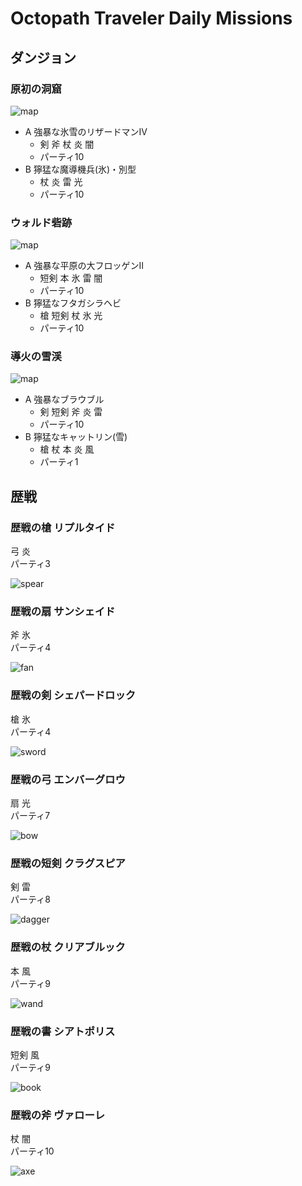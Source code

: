 # Octopath Traveler Daily Missions

## ダンジョン

### 原初の洞窟

![map](https://img.gamewith.jp/img/original_c53e3774b275b328f98db4eb4aa2ef52.jpg)

- A 強暴な氷雪のリザードマンⅣ
  - 剣 斧 杖 炎 闇
  - パーティ10
- B 獰猛な魔導機兵(氷)・別型
  - 杖 炎 雷 光
  - パーティ10

### ウォルド砦跡

![map](https://img.gamewith.jp/img/original_6d2f51872394a2256ff90a77dc095b64.jpg)

- A 強暴な平原の大フロッゲンⅡ
  - 短剣 本 氷 雷 闇
  - パーティ10
- B 獰猛なフタガシラヘビ
  - 槍 短剣 杖 氷 光
  - パーティ10

### 導火の雪渓

![map](https://img.gamewith.jp/img/original_cb3bc67faf4d7f06789fa5f0629e17e9.jpg)

- A 強暴なブラウブル
  - 剣 短剣 斧 炎 雷
  - パーティ10
- B 獰猛なキャットリン(雪)
  - 槍 杖 本 炎 風
  - パーティ1

## 歴戦

### 歴戦の槍 リプルタイド

弓 炎  
パーティ3  

![spear](https://img.gamewith.jp/img/original_955e7bae6d530603d29e1b01db374ba0.jpg)

### 歴戦の扇 サンシェイド

斧 氷  
パーティ4  

![fan](https://img.gamewith.jp/img/original_5b6c677cc68de81e91f5ef030e01d10a.jpg)

### 歴戦の剣 シェパードロック

槍 氷  
パーティ4  

![sword](https://img.gamewith.jp/img/original_7ab846d288f44ad5a0154d2df3098670.jpg)

### 歴戦の弓 エンバーグロウ

扇 光  
パーティ7  

![bow](https://img.gamewith.jp/img/original_f022016ad5b91561b6ca6796b5746c6c.jpg)

### 歴戦の短剣 クラグスピア

剣 雷  
パーティ8  

![dagger](https://img.gamewith.jp/img/original_3ade2bc8ac6140d06431ef6616a36b9e.jpg)

### 歴戦の杖 クリアブルック

本 風  
パーティ9  

![wand](https://img.gamewith.jp/img/original_7675fc080af285b5d0755e7bd2f1ce06.jpg)

### 歴戦の書 シアトポリス

短剣 風  
パーティ9  

![book](https://img.gamewith.jp/img/original_9b456ed4281834eba0bf040b603d0002.jpg)

### 歴戦の斧 ヴァローレ

杖 闇  
パーティ10  

![axe](https://img.gamewith.jp/img/original_3935c69372f86328260e16a2d82f2166.jpg)
